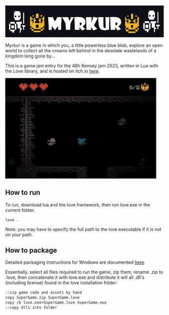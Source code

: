 ![Myrkur](assets/banner_github.png)

Myrkur is a game in which you, a little powerless blue blob, explore an open world to collect all the crowns left behind in the desolate wastelands of a kingdom long gone by...

This is a game jam entry for the 48h Kenney jam 2023, written in Lua with the Love library, and is hosted on itch.io [here](https://richardbaltrusch.itch.io/myrkur).

![Gif of the gameplay](media/gameplay_short.gif)

## How to run

To run, download lua and the love framework, then run love.exe in the current folder:

```
love .
```

Note: you may have to specify the full path to the love executable if it is not on your path.

## How to package

Detailed packaging instructions for Windows are documented [here](https://love2d.org/wiki/Game_Distribution).

Essentially, select all files required to run the game, zip them, rename .zip to .love, then concatenate it with love.exe and distribute it will all .dll's (including license) found in the love installation folder:

```batch
::zip game code and assets by hand
copy SuperGame.zip SuperGame.love
copy /b love.exe+SuperGame.love SuperGame.exe
::copy dlls into folder
```

